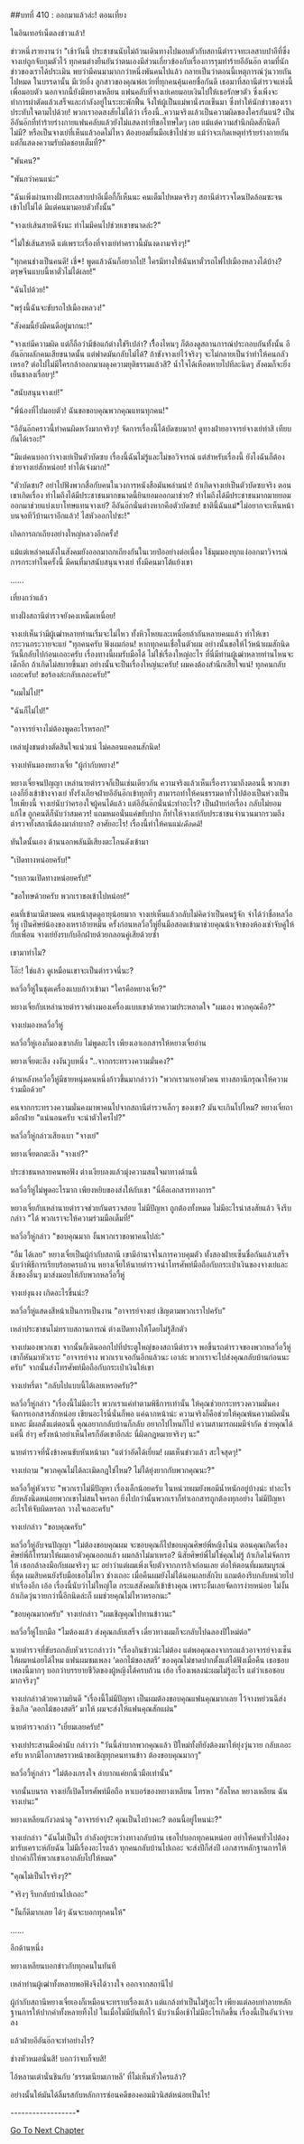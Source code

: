 ##บทที่ 410 : ออกมาแล้วล่ะ!
ตอนเที่ยง

ในอินเทอร์เน็ตลงข่าวแล้ว!

ข่าวหนึ่งรายงานว่า "เช้าวันนี้ ประชาชนนับไม่ถ้วนเดินทางไปมอบตัวกับสถานีตำรวจทะเลสาบปาอีที่ซึ่งจางเย่ถูกจับกุมตัวไว้ ทุกคนต่างยืนยันว่าตนเองมีส่วนเกี่ยวข้องกับเรื่องการรุมทำร้ายอีอันอ๊ก ตามที่นักข่าวของเราได้ประเมิน พบว่ามีคนมามากกว่าหนึ่งพันคนไปแล้ว กลายเป็นว่าตอนนี้เหตุการณ์วุ่นวายกันไปหมด ในบรรดานั้น มีเว่ยอิ่ง ลูกสาวของคุณพ่อเว่ยที่ทุกคนคุ้นเคยชื่อกันดี เธอมาที่สถานีตำรวจแห่งนี้เพื่อมอบตัว นอกจากนี้ยังมีหยางเหลียน แฟนคลับที่จางเย่เคยมอบเงินไปให้เธอรักษาตัว ซึ่งเพิ่งจะทำการผ่าตัดแล้วเสร็จและกำลังอยู่ในระยะพักฟื้น จึงให้ผู้เป็นแม่พานั่งรถเข็นมา ซึ่งทำให้นักข่าวของเราประทับใจตามไปด้วย! พวกเราอดสงสัยไม่ได้ว่า เรื่องนี้..ความจริงแล้วเป็นความผิดของใครกันแน่? เป็นอีอันอ๊กที่ทำร้ายร่างกายแฟนคลับแล้วยังไม่แสดงท่าทีขอโทษใดๆ เลย แม้แต่ความสำนึกผิดสักนิดก็ไม่มี? หรือเป็นจางเย่ที่เห็นแล้วอดไม่ไหว ต้องยอมยื่นมือเข้าไปช่วย แม้ว่าจะเกิดเหตุทำร้ายร่างกายกัน แต่ก็แสดงความรับผิดชอบเต็มที่?"

"พันคน?"

"พันกว่าคนแน่ะ"

"ฉันเพิ่งผ่านทางฝั่งทะเลสาบปาอีเมื่อกี้ก็เห็นนะ คนเต็มไปหมดจริงๆ สถานีตำรวจโดนปิดล้อมซะจนเข้าไปไม่ได้ มีแต่คนมามอบตัวทั้งนั้น"

"จางเย่เส้นสายดีจังนะ ทำไมมีคนไปช่วยเขาขนาดล่ะ?"

"ไม่ใช่เส้นสายดี แต่เพราะเรื่องที่จางเย่ทำคราวนี้มันงดงามจริงๆ!"

"ทุกคนช่างเป็นคนดี! เชี่*! พูดแล้วฉันก็อยากไป! ใครมีทางให้ฉันหาตั๋วรถไฟไปเมืองหลวงได้บ้าง? ตรุษจีนแบบนี้หาตั๋วไม่ได้เลย!"

"ฉันไปด้วย!"

"พรุ่งนี้ฉันจะขับรถไปเมืองหลวง!"

"สังคมนี้ยังมีคนดีอยู่มากนะ!"

"จางเย่มีความผิด แต่ก็ถือว่ามีข้อแก้ต่างใช่รึเปล่า? เรืื่องไหนๆ ก็ต้องดูสถานการณ์ประกอบกันทั้งนั้น อีอันอ๊กผลักคนเสียขนาดนั้น แต่ฟาดมันกลับไม่ได้? ถ้าขังจางเย่ไว้จริงๆ จะไม่กลายเป็นว่าทำให้คนกลัวเหรอ? ต่อไปไม่มีใครกล้าออกมาผดุงความยุติธรรมแล้วสิ? น้ำใจได้เหือดหายไปทีละนิดๆ สังคมก็จะยิ่งเย็นชาลงเรื่อยๆ!"

"สนับสนุนจางเย่!"

"พี่น้องที่ไปมอบตัว! ฉันขอขอบคุณพวกคุณแทนทุกคน!"

"อีอันอ๊กคราวนี้ทำคนผิดหวังมากจริงๆ! จัดการเรื่องนี้ได้บัดซบมาก! ดูทางฝ่ายอาจารย์จางเย่ทำสิ เทียบกันได้เรอะ!"

"มีแต่คนบอกว่าจางเย่เป็นตัวบัดซบ เรื่องนี้ฉันไม่รู้และไม่ขอวิจารณ์ แต่สำหรับเรื่องนี้ ยังไงฉันก็ต้องช่วยจางเย่สักหน่อย! ทำได้เจ๋งมาก!"

"ตัวบัดซบ? อย่าไปฟังพวกสื่อกับคนในวงการหนังสือมันพล่ามน่า! ถ้าเกิดจางเย่เป็นตัวบัดซบจริง ตอนเขาเกิดเรื่อง ทำไมถึงได้มีประชาชนมากขนาดนี้ยินยอมออกมาช่วย? ทำไมถึงได้มีประชาชนมากมายยอมออกมาช่วยแบ่งเบาโทษแทนจางเย่? อีอันอ๊กนั่นต่างหากคือตัวบัดซบ! ชาตินี้ฉันแม่*ไม่อยากจะเห็นหน้าบนจอทีวีบ้านเราอีกแล้ว! ไสหัวออกไปซะ!"

เกิดการถกเถียงอย่างใหญ่หลวงอีกครั้ง!

แม้แต่เหล่าคนดังในสังคมยังออกมาถกเถียงกันในเวยป๋ออย่างต่อเนื่อง ใช้มุมมองทุกแง่ออกมาวิจารณ์การกระทำในครั้งนี้ มีคนที่มาสนับสนุนจางเย่ ทั้งมีคนมาโต้แย้งเขา

……

เที่ยงกว่าแล้ว

ทางฝั่งสถานีตำรวจยังคงเหน็ดเหนื่อย!

จางเย่เห็นว่ามีผู้เฒ่าหลายท่านเริ่มจะไม่ไหว ทั้งหิวโหยและเหนื่อยล้ากันหลายคนแล้ว ทำให้เขากระวนกระวายจะแย่ "ทุกคนครับ ฟังผมก่อน! หากทุกคนเชื่อในตัวผม อย่างนั้นขอให้ไว้หน้าผมสักนิด วันนี้กลับไปก่อนเถอะครับ เรื่องทางนี้ผมรับมือได้ ไม่ใช่เรื่องใหญ่อะไร ที่นี่มีท่านผู้เฒ่าหลายท่านไหนจะเด็กอีก ถ้าเกิดไม่สบายขึ้นมา อย่างนั้นจะป็นเรื่องใหญ่นะครับ! ผมคงต้องสำนึกเสียใจแน่! ทุกคนกลับเถอะครับ! ขอร้องล่ะกลับเถอะครับ!"

"ผมไม่ไป!"

"ฉันก็ไม่ไป!"

"อาจารย์จางไม่ต้องพูดอะไรหรอก!"

เหล่าฝูงชนต่างตัดสินใจแน่วแน่ ไม่คลอนแคลนสักนิด!

จางเย่หันมองหยางเจี๋ย "ผู้กำกับหยาง!"

หยางเจี๋ยจนปัญญา เหล่านายตำรวจก็เป็นเช่นเดียวกัน ความจริงแล้วเห็นเรื่องราวมาถึงตอนนี้ พวกเขาเองก็ยิ่งเข้าข้างจางเย่ ทั้งรังเกียจฝ่ายอีอันอ๊กเข้าทุกทีๆ สามารถทำให้คนธรรมดาทั่วไปต้องเป็นห่วงเป็นใยเพียงนี้ จางเย่นับว่าครองใจผู้คนได้แล้ว แต่อีอันอ๊กนั่นน่ะทำอะไร? เป็นฝ่ายก่อเรื่อง กลับไม่ยอมแก้ไข ถูกคนตีก็นับว่าสมควร! แถมหมอนั่นแค่ขยับปาก ก็ทำให้จางเย่กับประชาชนจำนวนมากรวมถึงตำรวจทั้งสถานีต้องมาลำบาก? อาศัยอะไร! เรื่องนี้ทำให้คนแม่*เดือดฉิ*!

ทันใดนั้นเอง ด้านนอกพลันมีเสียงตะโกนดังเข้ามา

"เปิดทางหน่อยครับ!"

"รบกวนเปิดทางหน่อยครับ!"

"ขอโทษด้วยครับ พวกเราขอเข้าไปหน่อย!"

คนที่เข้ามามีสามคน คนหน้าสุดดูอายุน้อยมาก จางเย่เห็นแล้วกลับไม่คิดว่าเป็นคนรู้จัก จำได้ว่าชื่อหลวี่อวี้หู่ เป็นศิษย์น้องของเหราอ้ายหมิ่น ครั้งก่อนหลวี่อวี้หู่ยื่นมือสอดเข้ามาช่วยคุณน้าเจ้าของห้องเช่าจับคู่ให้กับเพื่อน จางเย่ยังรบกับอีกฝ่ายด้วยกลอนคู่เสียด้วยซ้ำ

เขามาทำไม?

โอ๊ะ! ใช่แล้ว ดูเหมือนเขาจะเป็นตำรวจนี่นะ?

หลวี่อวี้หู่ในชุดเครื่องแบบก้าวเข้ามา "ใครคือหยางเจี๋ย?"

หยางเจี๋ยกับเหล่านายตำรวจต่างมองเครื่องแบบเขาด้วยความประหลาดใจ "ผมเอง พวกคุณคือ?"

จางเย่มองหลวี่อวี้หู่

หลวี่อวี้หู่เองก็มองเขากลับ ไม่พูดอะไร เพียงเอาเอกสารให้หยางเจี๋ยอ่าน

หยางเจี๋ยตะลึง งงงันวูบหนึ่ง "..จากกระทรวงความมั่นคง?"

ด้านหลังหลวี่อวี้หู่มีชายหนุ่มคนหนึ่งก้าวขึ้นมากล่าวว่า "พวกเรามาเอาตัวคน ทางสถานีกรุณาให้ความร่วมมือด้วย"

คนจากกระทรวงความมั่นคงมาพาคนไปจากสถานีตำรวจเล็กๆ ของเขา? มันจะเกินไปไหม? หยางเจี๋ยถามอีกฝ่าย "แน่นอนครับ จะนำตัวใครไป?"

หลวี่อวี้หู่กล่าวเสียงเบา "จางเย่"

หยางเจี๋ยตกตะลึง "จางเย่?"

ประชาชนหลายคนพอฟัง ต่างเงียบลงแล้วมุ่งความสนใจมาทางด้านนี้

หลวี่อวี้หู่ไม่พูดอะไรมาก เพียงหยิบของส่งให้กับเขา "นี่คือเอกสารทางการ"

หยางเจี๋ยกับเหล่านายตำรวจช่วยกันตรวจสอบ ไม่มีปัญหา ถูกต้องทั้งหมด ไม่มีอะไรน่าสงสัยแล้ว จึงรีบกล่าว "ได้ พวกเราจะให้ความร่วมมือเต็มที่!"

หลวี่อวี้หู่กล่าว "ขอบคุณมาก งั้นพวกเราขอพาคนไปล่ะ"

"อืม ได้เลย" หยางเจี๋ยเป็นผู้กำกับสถานี เขามีอำนาจในการควบคุมตัว ทั้งสองฝ่ายเซ็นชื่อกันแล้วเสร็จ นับว่าพิธีการเรียบร้อยครบถ้วน หยางเจี๋ยให้นายตำรวจนำโทรศัพท์มือถือกับกระเป๋าเงินของจางเย่และสิ่งของอื่นๆ มาส่งมอบให้กับพวกหลวี่อวี้หู่

จางเย่งุนงง เกิดอะไรขึ้นน่ะ?

หลวี่อวี้หู่แสดงสีหน้าเป็นการเป็นงาน "อาจารย์จางเย่ เชิญตามพวกเราไปครับ"

เหล่าประชาชนไม่ทราบสถานการณ์ ต่างเปิดทางให้โดยไม่รู้สึกตัว

จางเย่มองพวกเขา จากนั้นก็เดินออกไปที่ประตูใหญ่ของสถานีตำรวจ พอขึ้นรถตำรวจของพวกหลวี่อวี้หู่ เขาก็หันมาหัวเราะ "อาจารย์จาง พวกเราเจอกันอีกแล้วนะ เอาล่ะ พวกเราจะไปส่งคุณกลับบ้านก่อนนะครับ" จากนั้นส่งโทรศัพท์มือถือกับกระเป๋าเงินให้เขา

จางเย่หรี่ตา "กลับไปแบบนี้ได้เลยเหรอครับ?"

หลวี่อวี้หู่กล่าว "เรื่องนี้ไม่มีอะไร พวกเราแค่ทำตามพิธีการเท่านั้น ให้คุณช่วยกระทรวงความมั่นคงจัดการเอกสารสักหน่อย เขียนอะไรนี่นั่นก็พอ แค่ฉากหน้าน่ะ ความจริงก็คือช่วยให้คุณพ้นความผิดนั่นแหละ มีผลตั้งแต่ตอนนี้ คุณอยากกลับบ้านก็กลับ อยากไปไหนก็ไป ความสามารถผมมีจำกัด ช่วยคุณได้แค่นี้ ฮ่าๆ ครั้งหน้าอย่าเห็นใครก็อัดเขาอีกล่ะ นี่ผิดกฎหมายจริงๆ นะ"

นายตำรวจที่นั่งข้างคนขับหันหน้ามา "แต่ว่าอัดได้เยี่ยม! ผมเห็นข่าวแล้ว สะใจสุดๆ!"

จางเย่ถาม "พวกคุณไม่ได้ละเมิดกฎใช่ไหม? ไม่ได้ยุ่งยากกับพวกคุณนะ?"

หลวี่อวี้หู่หัวเราะ "พวกเราไม่มีปัญหา เรื่องเล็กน้อยครับ ในหน่วยผมยังพอมีน้ำหนักอยู่บ้างน่ะ ทำอะไรลับหลังนิดหน่อยพวกเขาไม่สนใจหรอก ยิ่งไปกว่านั้นพวกเราก็ทำเอกสารถูกต้องทุกอย่าง ไม่มีปัญหาอะไรให้จับผิดหรอก วางใจเถอะครับ"

จางเย่กล่าว "ขอบคุณครับ"

หลวี่อวี้หู่อับจนปัญญา "ไม่ต้องขอบคุณผม จะขอบคุณก็ไปขอบคุณศิษย์พี่หญิงโน่น ตอนคุณเกิดเรื่องศิษย์พี่ก็โทรมาให้ผมเอาตัวคุณออกแล้ว ผมกล้าไม่มาเหรอ? นิสัยศิษย์พี่ไม่ใช่คุณไม่รู้ ถ้าเกิดไม่จัดการให้ เธอกล้าลงมือกับผมจริงๆ นะ อย่าว่าแต่ผมเพิ่งเจ็บตัวจากภารกิจก่อนเลย ต่อให้ตอนที่ผมสมบูรณ์ที่สุด ผมสิบคนยังรับมือเธอไม่ไหว ช่างเถอะ เมื่อคืนผมยังไม่ได้นอนเลยสักงีบ แถมต้องรีบกลับหน่วยไปทำเรื่องอีก เอ้อ เรื่องนี้นับว่าไม่ใหญ่โต กระแสสังคมก็เข้าข้างคุณ เพราะงั้นเลยจัดการง่ายหน่อย ไม่งั้นถ้าเกิดวุ่นวายกว่านี้อีกนิดล่ะก็ ผมช่วยคุณไม่ไหวหรอกนะ"

"ขอบคุณมากครับ" จางเย่กล่าว "ผมเชิญคุณไปทานข้าวนะ"

หลวี่อวี้หู่โบกมือ "ไมต้องแล้ว ส่งคุณกลับเสร็จ เดี๋ยวทางผมก็จะกลับไปฉลองปีใหม่ต่อ"

นายตำรวจที่ขับรถกลับหัวเราะกล่าวว่า "เรื่องกินข้าวน่ะไม่ต้อง แต่พอคุณลงจากรถแล้วอาจารย์จางเซ็นให้ผมหน่อยได้ไหม แฟนผมชมเพลง ‘ดอกไม้ของสตรี’ ของคุณไม่ขาดปากตั้งแต่ได้ฟังเมื่อคืน เธอชอบเพลงนี้มากๆ บอกว่าบรรยายชีวิตของผู้หญิงได้ครบถ้วน เฮ้อ เรื่องเพลงน่ะผมไม่รู้อะไร แต่ว่าเธอชอบมากจริงๆ"

จางเย่กล่าวด้วยความยินดี "เรื่องนี้ไม่มีปัญหา เป็นผมต้องขอบคุณแฟนคุณมากเลย ไว้จางหย่วนฉีส่งซิงเกิล ‘ดอกไม้ของสตรี’ มาให้ ผมจะส่งให้แฟนคุณสักแผ่น"

นายตำรวจกล่าว "เยี่ยมเลยครับ!"

จางเย่ประสานมือคำนับ กล่าวว่า "วันนี้ลำบากพวกคุณแล้ว ปีใหม่ทั้งทียังต้องมาให้ยุ่งวุ่นวาย กลับเถอะครับ หากมีโอกาสคราวหน้าขอเชิญทุกคนทานข้าว ต้องขอบคุณมากๆ"

หลวี่อวี้หู่กล่าว "ไม่ต้องเกรงใจ ลำบากแค่ยกนิ้วมือเท่านั้น"

จากนั้นบนรถ จางเย่ก็เปิดโทรศัพท์มือถือ หาเบอร์ของหยางเหลียน โทรหา "ฮัลโหล หยางเหลียน ฉันจางเย่นะ"

หยางเหลียนกังวลน่าดู "อาจารย์จาง? คุณเป็นไงบ้างคะ? ตอนนี้อยู่ไหนน่ะ?"

จางเย่กล่าว "ฉันไม่เป็นไร กำลังอยู่ระหว่างทางกลับบ้าน เธอไปบอกทุกคนหน่อย อย่าให้คนทั่วไปต้องมารับเคราะห์กับฉัน ไม่มีเรื่องอะไรแล้ว ทุกคนกลับบ้านไปเถอะ จะส่งปีก็ส่งปี เอกสารหลักฐานการให้ปากคำก็ให้พวกเขาเอากลับไปให้หมด"

"คุณไม่เป็นไรจริงๆ?"

"จริงๆ รีบกลับบ้านไปเถอะ"

"งั้นก็ดีมากเลย ได้ๆ ฉันจะบอกทุกคนให้"

……

อีกด้านหนึ่ง

หยางเหลียนบอกข่าวกับทุกคนในทันที

เหล่าท่านผู้เฒ่าทั้งหลายพอฟังจึงได้วางใจ ออกจากสถานีไป

ผู้กำกับสถานีหยางเจี๋ยเองก็เหมือนจะทราบเรื่องแล้ว แต่แกล้งทำเป็นไม่รู้อะไร เพียงแต่ลอบทำลายหลักฐานการให้ปากคำทั้งหลายทิ้งไป ในเมื่อไม่มีบันทึกไว้ นับว่าเมื่อเช้าไม่มีอะไรเกิดขึ้น เรื่องนี้เป็นอันว่าจบลง

แล้วฝ่ายอีอันอ๊กจะทำอย่างไร?

ช่างหัวหมอนั่นสิ! บอกว่าจบก็จบสิ!

ไอ้หลานเต่านั่นชินกับ ‘ธรรมเนียมเกาหลี’ ที่ไม่เห็นหัวใครแล้ว?

อย่างนั้นให้มันได้ลิ้มรสกับหลักการซ่อนคดีของคอมมิวนิสต์หน่อยเป็นไร!

*-*-*-*-*-*-*-*-*-*-*-*-*-*-*-*-*-*-*


[Go To Next Chapter]( ./11.md)